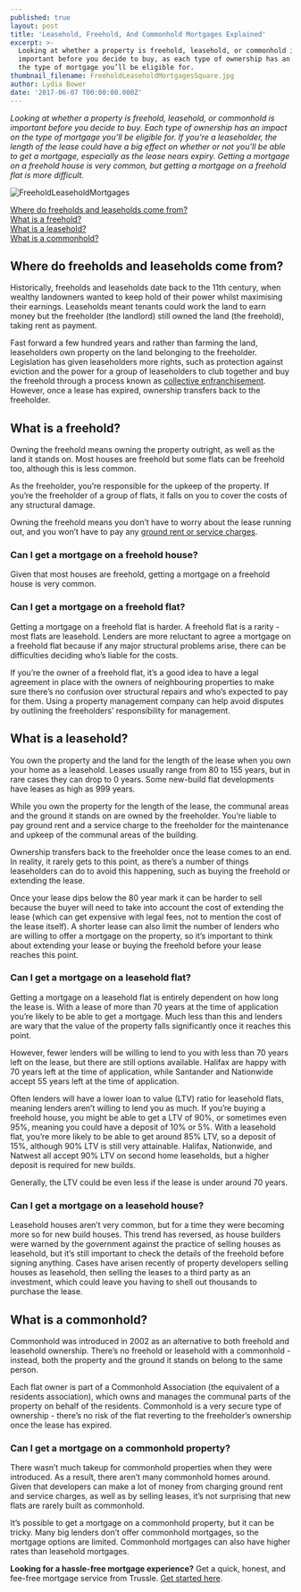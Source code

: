 ```yaml
---
published: true
layout: post
title: 'Leasehold, Freehold, And Commonhold Mortgages Explained'
excerpt: >-
  Looking at whether a property is freehold, leasehold, or commonhold is
  important before you decide to buy, as each type of ownership has an impact on
  the type of mortgage you’ll be eligible for.  
thumbnail_filename: FreeholdLeaseholdMortgagesSquare.jpg
author: Lydia Bower
date: '2017-06-07 T00:00:00.000Z'
---
```

_Looking at whether a property is freehold, leasehold, or commonhold is important before you decide to buy. Each type of ownership has an impact on the type of mortgage you’ll be eligible for. If you’re a leaseholder, the length of the lease could have a big effect on whether or not you’ll be able to get a mortgage, especially as the lease nears expiry. Getting a mortgage on a freehold house is very common, but getting a mortgage on a freehold flat is more difficult._

![FreeholdLeaseholdMortgages]({{site.baseurl}}/images/post_images/FreeholdLeaseholdMortgages.jpg)

[Where do freeholds and leaseholds come from?](#where-do-freeholds-and-leaseholds-come-from)  
[What is a freehold?](#what-is-a-freehold)  
[What is a leasehold?](#what-is-a-leasehold)  
[What is a commonhold?](#what-is-a-commonhold)


## Where do freeholds and leaseholds come from?
Historically, freeholds and leaseholds date back to the 11th century, when wealthy landowners wanted to keep hold of their power whilst maximising their earnings. Leaseholds meant tenants could work the land to earn money but the freeholder (the landlord) still owned the land (the freehold), taking rent as payment. 
 
Fast forward a few hundred years and rather than farming the land, leaseholders own property on the land belonging to the freeholder. Legislation has given leaseholders more rights, such as protection against eviction and the power for a group of leaseholders to club together and buy the freehold through a process known as [collective enfranchisement](http://www.lease-advice.org/advice-guide/collective-enfranchisement-getting-started/). However, once a lease has expired, ownership transfers back to the freeholder. 

 
## What is a freehold?
Owning the freehold means owning the property outright, as well as the land it stands on. Most houses are freehold but some flats can be freehold too, although this is less common. 
 
As the freeholder, you’re responsible for the upkeep of the property. If you’re the freeholder of a group of flats, it falls on you to cover the costs of any structural damage. 
 
Owning the freehold means you don’t have to worry about the lease running out, and you won’t have to pay any [ground rent or service charges](https://www.gov.uk/leasehold-property/service-charges-and-other-expenses). 

### Can I get a mortgage on a freehold house?
Given that most houses are freehold, getting a mortgage on a freehold house is very common.

### Can I get a mortgage on a freehold flat?
Getting a mortgage on a freehold flat is harder. A freehold flat is a rarity - most flats are leasehold. Lenders are more reluctant to agree a mortgage on a freehold flat because if any major structural problems arise, there can be difficulties deciding who’s liable for the costs.
 
If you’re the owner of a freehold flat, it’s a good idea to have a legal agreement in place with the owners of neighbouring properties to make sure there’s no confusion over structural repairs and who’s expected to pay for them. Using a property management company can help avoid disputes by outlining the freeholders’ responsibility for management.  

## What is a leasehold?
 
You own the property and the land for the length of the lease when you own your home as a leasehold. Leases usually range from 80 to 155 years, but in rare cases they can drop to 0 years. Some new-build flat developments have leases as high as 999 years. 
 
While you own the property for the length of the lease, the communal areas and the ground it stands on are owned by the freeholder. You’re liable to pay ground rent and a service charge to the freeholder for the maintenance and upkeep of the communal areas of the building. 
 
Ownership transfers back to the freeholder once the lease comes to an end. In reality, it rarely gets to this point, as there’s a number of things leaseholders can do to avoid this happening, such as buying the freehold or extending the lease.  
 
Once your lease dips below the 80 year mark it can be harder to sell because the buyer will need to take into account the cost of extending the lease (which can get expensive with legal fees, not to mention the cost of the lease itself). A shorter lease can also limit the number of lenders who are willing to offer a mortgage on the property, so it’s important to think about extending your lease or buying the freehold before your lease reaches this point.

 
### Can I get a mortgage on a leasehold flat?
Getting a mortgage on a leasehold flat is entirely dependent on how long the lease is. With a lease of more than 70 years at the time of application you’re likely to be able to get a mortgage. Much less than this and lenders are wary that the value of the property falls significantly once it reaches this point. 
 
However, fewer lenders will be willing to lend to you with less than 70 years left on the lease, but there are still options available. Halifax are happy with 70 years left at the time of application, while Santander and Nationwide accept 55 years left at the time of application.
 
Often lenders will have a lower loan to value (LTV) ratio for leasehold flats, meaning lenders aren’t willing to lend you as much. If you’re buying a freehold house, you might be able to get a LTV of 90%, or sometimes even 95%, meaning you could have a deposit of 10% or 5%. With a leasehold flat, you’re more likely to be able to get around 85% LTV, so a deposit of 15%, although 90% LTV is still very attainable. Halifax, Nationwide, and Natwest all accept 90% LTV on second home leaseholds, but a higher deposit is required for new builds. 
 
Generally, the LTV could be even less if the lease is under around 70 years. 

 
### Can I get a mortgage on a leasehold house?
Leasehold houses aren’t very common, but for a time they were becoming more so for new build houses. This trend has reversed, as house builders were warned by the government against the practice of selling houses as leasehold, but it’s still important to check the details of the freehold before signing anything. Cases have arisen recently of property developers selling houses as leasehold, then selling the leases to a third party as an investment, which could leave you having to shell out thousands to purchase the lease. 

## What is a commonhold?
Commonhold was introduced in 2002 as an alternative to both freehold and leasehold ownership. There’s no freehold or leasehold with a commonhold - instead, both the property and the ground it stands on belong to the same person.  

Each flat owner is part of a Commonhold Association (the equivalent of a residents association), which owns and manages the communal parts of the property on behalf of the residents. Commonhold is a very secure type of ownership - there’s no risk of the flat reverting to the freeholder’s ownership once the lease has expired. 

### Can I get a mortgage on a commonhold property?
 
There wasn’t much takeup for commonhold properties when they were introduced. As a result, there aren’t many commonhold homes around. Given that developers can make a lot of money from charging ground rent and service charges, as well as by selling leases, it’s not surprising that new flats are rarely built as commonhold. 

It’s possible to get a mortgage on a commonhold property, but it can be tricky. Many big lenders don’t offer commonhold mortgages, so the mortgage options are limited. Commonhold mortgages can also have higher rates than leasehold mortgages.   
 
**Looking for a hassle-free mortgage experience?**
Get a quick, honest, and fee-free mortgage service from Trussle. [Get started here](https://trussle.com/?utm_source=blog&utm_medium=get-started-cta&utm_campaign=170601).
